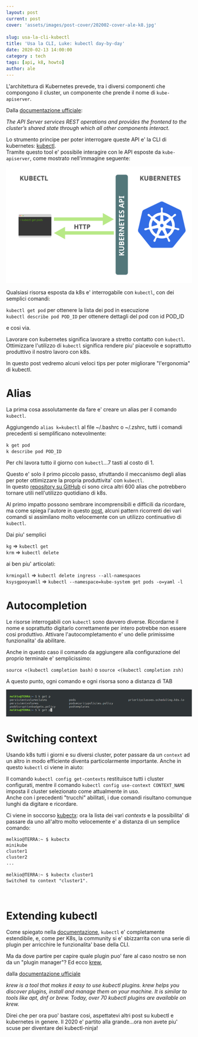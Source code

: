```yaml
---
layout: post
current: post
cover: 'assets/images/post-cover/202002-cover-ale-k8.jpg'

slug: usa-la-cli-kubectl
title: 'Usa la CLI, Luke: kubectl day-by-day'
date: 2020-02-13 14:00:00
category : tech
tags: [api, k8, howto]
author: ale
---
```


L'architettura di Kubernetes prevede, tra i diversi componenti che compongono il cluster, un componente che prende il nome di 
`kube-apiserver`. 

Dalla [documentazione ufficiale](https://kubernetes.io/docs/reference/command-line-tools-reference/kube-apiserver/):

<cite>
The API Server services REST operations and provides the frontend to the cluster’s shared state through which all other components interact.
</cite>

Lo strumento principe per poter interrogare queste API e' la CLI di kubernetes: [kubectl](https://kubernetes.io/docs/reference/kubectl/overview/).  
Tramite questo tool e' possibile interagire con le API esposte da `kube-apiserver`, come mostrato nell'immagine seguente:

![kubectl-architecture](/assets/images/post-content/kubectl-architecture.svg)

Qualsiasi risorsa esposta da k8s e' interrogabile con `kubectl`, con dei semplici comandi:

`kubectl get pod` per ottenere la lista dei pod in esecuzione  
`kubectl describe pod POD_ID` per ottenere dettagli del pod con id POD_ID

e cosi via.

Lavorare con kubernetes significa lavorare a stretto contatto con `kubectl`. Ottimizzare l'utilizzo di `kubectl` significa rendere
piu' piacevole e soprattutto produttivo il nostro lavoro con k8s.  

In questo post vedremo alcuni veloci tips per poter migliorare "l'ergonomia" di kubectl.
<br/>

# Alias
La prima cosa assolutamente da fare e' creare un alias per il comando `kubectl`.

Aggiungendo `alias k=kubectl` al file ~/.bashrc o ~/.zshrc, tutti i comandi precedenti si semplificano notevolmente:

`k get pod`  
`k describe pod POD_ID`

Per chi lavora tutto il giorno con `kubectl`...7 tasti al costo di 1.

Questo e' solo il primo piccolo passo, sfruttando il meccanismo degli alias per poter ottimizzare la propria produttivita' con 
`kubectl`.  
In questo [repository su GitHub](https://github.com/ahmetb/kubectl-aliases) ci sono circa altri 600 alias che potrebbero 
tornare utili nell'utilizzo quotidiano di k8s.

Al primo impatto possono sembrare incomprensibili e difficili da ricordare, ma come spiega l'autore in questo 
[post](https://ahmet.im/blog/kubectl-aliases/), alcuni pattern ricorrenti dei vari comandi si assimilano molto velocemente con un 
utilizzo continuativo di `kubectl`.

Dai piu' semplici

`kg` => `kubectl get`  
`krm` => `kubectl delete` 

ai ben piu' articolati:

`krmingall` => `kubectl delete ingress --all-namespaces`  
`ksysgpooyamll` => `kubectl --namespace=kube-system get pods -o=yaml -l`
<br/>

# Autocompletion

Le risorse interrogabili con `kubectl` sono davvero diverse. Ricordarne il nome e soprattutto digitarlo correttamente per intero
potrebbe non essere cosi produttivo. Attivare l'autocompletamento e' uno delle primissime funzionalita' da abilitare.

Anche in questo caso il comando da aggiungere alla configurazione del proprio terminale e' semplicissimo: 

`source <(kubectl completion bash)` o `source <(kubectl completion zsh)` 

A questo punto, ogni comando e ogni risorsa sono a distanza di TAB

![kubectl-console](/assets/images/post-content/k8-ale-console.jpg) 
<br/>


# Switching context
Usando k8s tutti i giorni e su diversi cluster, poter passare da un `context` ad un altro in modo efficiente diventa particolarmente importante. Anche in questo `kubectl` ci viene in aiuto:

Il comando `kubectl config get-contexts` restituisce tutti i cluster configurati, mentre il comando `kubectl config use-context CONTEXT_NAME` imposta il cluster selezionato come attualmente in uso.  
Anche con i precedenti "trucchi" abilitati, i due comandi risultano comunque lunghi da digitare e ricordare.  

Ci viene in soccorso [kubectx](https://github.com/ahmetb/kubectx): ora la lista dei vari _contexts_ e la possibilita' di passare da uno all'altro molto velocemente e' a distanza di un semplice comando:

```
melkio@TERRA:~ $ kubectx
minikube
cluster1
cluster2
...

melkio@TERRA:~ $ kubectx cluster1
Switched to context "cluster1".
```
<br/>

# Extending kubectl

Come spiegato nella [documentazione](https://kubernetes.io/docs/tasks/extend-kubectl/kubectl-plugins/), `kubectl` e' completamente
estendibile, e, come per K8s, la community si e' sbizzarrita con una serie di plugin per arricchire le funzionalita' base della CLI.

Ma da dove partire per capire quale plugin puo' fare al caso nostro se non da un "plugin manager"? 
Ed ecco [krew](https://github.com/kubernetes-sigs/krew),


dalla [documentazione ufficiale](https://github.com/kubernetes-sigs/krew/)

<cite>
krew is a tool that makes it easy to use kubectl plugins. krew helps you discover plugins, install and manage them on your machine. 
It is similar to tools like apt, dnf or brew. Today, over 70 kubectl plugins are available on krew.
</cite>

Direi che per ora puo' bastare cosi, aspettatevi altri post su kubectl e kubernetes in genere. Il 2020 e' partito alla grande...ora non avete piu' scuse per diventare dei kubectl-ninja!

